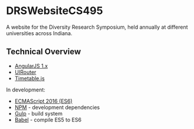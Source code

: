 # DRSWebsiteCS495

A website for the Diversity Research Symposium, held annually at different universities across Indiana.

## Technical Overview

* [AngularJS 1.x](https://angularjs.org/)
* [UIRouter](https://github.com/angular-ui/ui-router)
* [Timetable.js](https://github.com/Grible/timetable.js)

In development:
* [ECMAScript 2016 (ES6)](https://github.com/lukehoban/es6features)
* [NPM](https://www.npmjs.com/) - development dependencies
* [Gulp](http://gulpjs.com/) - build system
* [Babel](https://babeljs.io/) - compile ES5 to ES6
